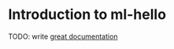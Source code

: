 # Introduction to ml-hello

TODO: write [great documentation](http://jacobian.org/writing/what-to-write/)
